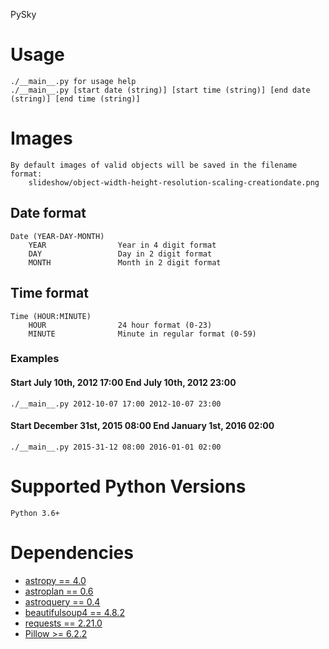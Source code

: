 PySky

# Usage
    ./__main__.py for usage help
    ./__main__.py [start date (string)] [start time (string)] [end date (string)] [end time (string)]

# Images
    By default images of valid objects will be saved in the filename format:
        slideshow/object-width-height-resolution-scaling-creationdate.png

## Date format

    Date (YEAR-DAY-MONTH)
        YEAR                Year in 4 digit format
        DAY                 Day in 2 digit format
        MONTH               Month in 2 digit format

## Time format

    Time (HOUR:MINUTE)
        HOUR                24 hour format (0-23)
        MINUTE              Minute in regular format (0-59)

### Examples

#### Start July 10th, 2012 17:00 End July 10th, 2012 23:00
    ./__main__.py 2012-10-07 17:00 2012-10-07 23:00

#### Start December 31st, 2015 08:00 End January 1st, 2016 02:00
    ./__main__.py 2015-31-12 08:00 2016-01-01 02:00

# Supported Python Versions

    Python 3.6+

# Dependencies

- [astropy == 4.0](https://github.com/astropy/astropy)
- [astroplan == 0.6](https://astroplan.readthedocs.io/)
- [astroquery == 0.4](https://github.com/cds-astro/astroquery)
- [beautifulsoup4 == 4.8.2](https://www.crummy.com/software/BeautifulSoup/bs4/doc/)
- [requests == 2.21.0](https://requests.readthedocs.io/en/master/)
- [Pillow >= 6.2.2](https://python-pillow.org/)
